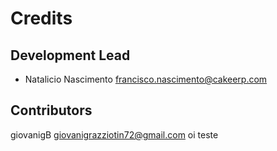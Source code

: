 # Credits

## Development Lead

- Natalicio Nascimento <francisco.nascimento@cakeerp.com>

## Contributors
giovanigB <giovanigrazziotin72@gmail.com>
oi teste
